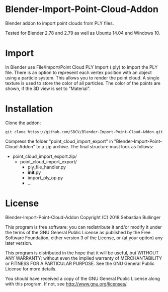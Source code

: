 # Blender-Import-Point-Cloud-Addon
Blender addon to import point clouds from PLY files.

Tested for Blender 2.78 and 2.79 as well as Ubuntu 14.04 and Windows 10.


Import
=====
In Blender use File/Import/Point Cloud PLY Import (.ply) to import the PLY file. 
There is an option to represent each vertex position with an object using a particle system. This allows you to render the point cloud. A single texture is used to store the color of all particles. The color of the points are shown, if the 3D view is set to "Material".


Installation
============
Clone the addon:
```
git clone https://github.com/SBCV/Blender-Import-Point-Cloud-Addon.git
```
Compress the folder "point_cloud_import_export" in "Blender-Import-Point-Cloud-Addon" to a zip archive. 
The final structure must look as follows:
- point_cloud_import_export.zip/  
	- point_cloud_import_export/  
		- ply_file_handler.py  
		- __init__.py  
		- import_ply_op.py  
		- ...  


License
=====
Blender-Import-Point-Cloud-Addon
Copyright (C) 2018  Sebastian Bullinger

This program is free software: you can redistribute it and/or modify
it under the terms of the GNU General Public License as published by
the Free Software Foundation, either version 3 of the License, or
(at your option) any later version.

This program is distributed in the hope that it will be useful,
but WITHOUT ANY WARRANTY; without even the implied warranty of
MERCHANTABILITY or FITNESS FOR A PARTICULAR PURPOSE.  See the
GNU General Public License for more details.

You should have received a copy of the GNU General Public License
along with this program.  If not, see <http://www.gnu.org/licenses/>.
